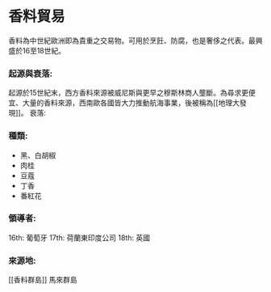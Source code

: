 # 香料貿易

香料為中世紀歐洲即為貴重之交易物。可用於烹飪、防腐，也是奢侈之代表。最興盛於16至18世紀。

### 起源與衰落:
起源於15世紀末，西方香料來源被威尼斯與更早之穆斯林商人壟斷。為尋求更便宜、大量的香料來源，西南歐各國皆大力推動航海事業，後被稱為[[地理大發現]]。
衰落: 
### 種類:
- 黑、白胡椒
- 肉桂
- 豆蔻
- 丁香
- 番紅花
### 領導者:
16th: 葡萄牙
17th: 荷蘭東印度公司
18th: 英國
### 來源地:
[[香料群島]]
馬來群島